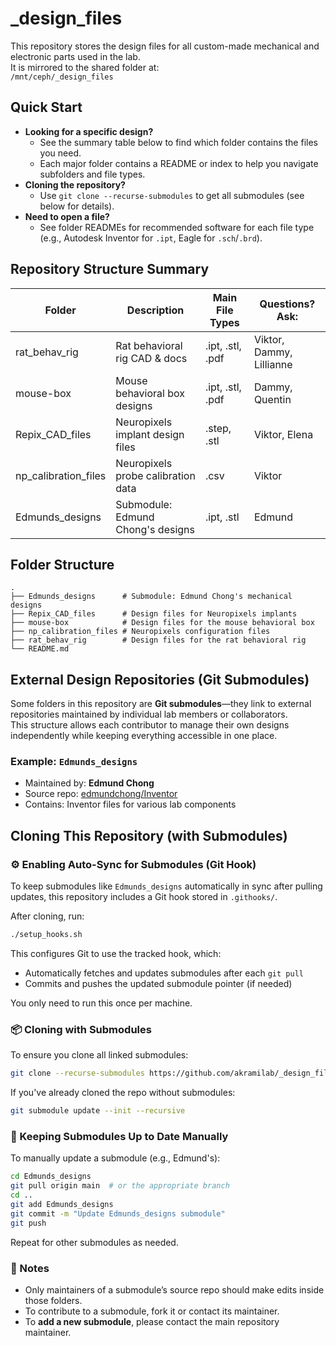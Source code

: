 # _design_files

This repository stores the design files for all custom-made mechanical and electronic parts used in the lab.  
It is mirrored to the shared folder at:  
`/mnt/ceph/_design_files`

## Quick Start

- **Looking for a specific design?**
  - See the summary table below to find which folder contains the files you need.
  - Each major folder contains a README or index to help you navigate subfolders and file types.
- **Cloning the repository?**
  - Use `git clone --recurse-submodules` to get all submodules (see below for details).
- **Need to open a file?**
  - See folder READMEs for recommended software for each file type (e.g., Autodesk Inventor for `.ipt`, Eagle for `.sch`/`.brd`).

## Repository Structure Summary

| Folder                | Description                              | Main File Types      | Questions? Ask:          |
|-----------------------|------------------------------------------|----------------------|--------------------------|
| rat_behav_rig         | Rat behavioral rig CAD & docs            | .ipt, .stl, .pdf     | Viktor, Dammy, Lillianne |
| mouse-box             | Mouse behavioral box designs             | .ipt, .stl, .pdf     | Dammy, Quentin           |
| Repix_CAD_files       | Neuropixels implant design files         | .step, .stl          | Viktor, Elena            |
| np_calibration_files  | Neuropixels probe calibration data       | .csv                 | Viktor                   |
| Edmunds_designs       | Submodule: Edmund Chong's designs        | .ipt, .stl           | Edmund                   |

## Folder Structure

```
.
├── Edmunds_designs      # Submodule: Edmund Chong's mechanical designs
├── Repix_CAD_files      # Design files for Neuropixels implants     
├── mouse-box            # Design files for the mouse behavioral box
├── np_calibration_files # Neuropixels configuration files
├── rat_behav_rig        # Design files for the rat behavioral rig   
└── README.md
```

## External Design Repositories (Git Submodules)

Some folders in this repository are **Git submodules**—they link to external repositories maintained by individual lab members or collaborators.  
This structure allows each contributor to manage their own designs independently while keeping everything accessible in one place.

### Example: `Edmunds_designs`

- Maintained by: **Edmund Chong**
- Source repo: [edmundchong/Inventor](https://github.com/edmundchong/Inventor)
- Contains: Inventor files for various lab components

## Cloning This Repository (with Submodules)

### ⚙️ Enabling Auto-Sync for Submodules (Git Hook)

To keep submodules like `Edmunds_designs` automatically in sync after pulling updates, this repository includes a Git hook stored in `.githooks/`.

After cloning, run:

```bash
./setup_hooks.sh
```

This configures Git to use the tracked hook, which:

- Automatically fetches and updates submodules after each `git pull`
- Commits and pushes the updated submodule pointer (if needed)

You only need to run this once per machine.

### 📦 Cloning with Submodules

To ensure you clone all linked submodules:

```bash
git clone --recurse-submodules https://github.com/akramilab/_design_files.git
```

If you've already cloned the repo without submodules:

```bash
git submodule update --init --recursive
```

### 🔄 Keeping Submodules Up to Date Manually

To manually update a submodule (e.g., Edmund's):

```bash
cd Edmunds_designs
git pull origin main  # or the appropriate branch
cd ..
git add Edmunds_designs
git commit -m "Update Edmunds_designs submodule"
git push
```

Repeat for other submodules as needed.

### 📝 Notes

- Only maintainers of a submodule’s source repo should make edits inside those folders.
- To contribute to a submodule, fork it or contact its maintainer.
- To **add a new submodule**, please contact the main repository maintainer.
